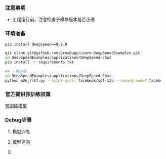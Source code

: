 ### 注意事项
* 工程运行前，注意检查子模块版本是否正确

### 环境准备
``` bash
pip install deepspeed==0.9.0

git clone git@github.com:GreaBugs/Learn-DeepSpeedExamples.git
cd DeepSpeedExamples/applications/DeepSpeed-Chat
pip install -r requirements.txt

## 一键训练
cd DeepSpeedExamples/applications/DeepSpeed-Chat
python e2e_rlhf.py --actor-model facebook/opt-13b --reward-model facebook/opt-350m --deployment-type single_node
```

### 官方提供预训练权重
[预训练模型](https://huggingface.co/facebook/opt-1.3b)

### Debug步骤
1. 模型训练

2. 模型评测

3. 